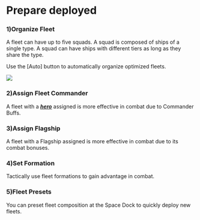 # Prepare deployed

### 1)Organize Fleet

 A fleet can have up to five squads. A squad is composed of ships of a single type. A squad can have ships with different tiers as long as they share the type.

Use the [Auto] button to automatically organize optimized fleets.

![](https://s3.ap-northeast-2.amazonaws.com/an2img/guide/501_001FleetSetAuto.png)



### 2)Assign Fleet Commander

 A fleet with a [***<u>hero</u>***](300hero.md) assigned is more effective in combat due to Commander Buffs.



### 3)Assign Flagship

 A fleet with a Flagship assigned is more effective in combat due to its combat bonuses.



### 4)Set Formation

 Tactically use fleet formations to gain advantage in combat.



### 5)Fleet Presets

 You can preset fleet composition at the Space Dock to quickly deploy new fleets.